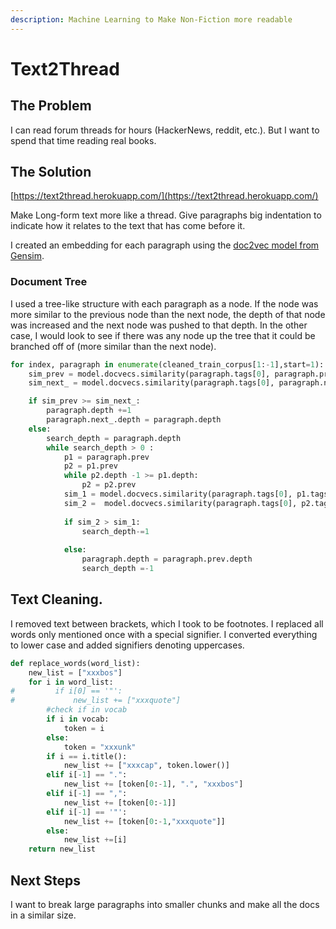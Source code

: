 ```yaml
---
description: Machine Learning to Make Non-Fiction more readable
---
```


# Text2Thread

## The Problem

I can read forum threads for hours \(HackerNews, reddit, etc.\). But I want to spend that time reading real books.

## The Solution

[https://text2thread.herokuapp.com/](https://text2thread.herokuapp.com/)

Make Long-form text more like a thread. Give paragraphs big indentation to indicate how it relates to the text that has come before it.

I created an embedding for each paragraph using the [doc2vec model from Gensim](https://radimrehurek.com/gensim/auto_examples/howtos/run_doc2vec_imdb.html#sphx-glr-auto-examples-howtos-run-doc2vec-imdb-py). 

### Document Tree

I used a tree-like structure with each paragraph as a node. If the node was more similar to the previous node than the next node, the depth of that node was increased and the next node was pushed to that depth. In the other case, I would look to see if there was any node up the tree that it could be branched off of \(more similar than the next node\).

```python
for index, paragraph in enumerate(cleaned_train_corpus[1:-1],start=1):
    sim_prev = model.docvecs.similarity(paragraph.tags[0], paragraph.prev.tags[0])
    sim_next_ = model.docvecs.similarity(paragraph.tags[0], paragraph.next_.tags[0])

    if sim_prev >= sim_next_:
        paragraph.depth +=1
        paragraph.next_.depth = paragraph.depth
    else:
        search_depth = paragraph.depth
        while search_depth > 0 :
            p1 = paragraph.prev
            p2 = p1.prev
            while p2.depth -1 >= p1.depth:
                p2 = p2.prev
            sim_1 = model.docvecs.similarity(paragraph.tags[0], p1.tags[0])
            sim_2 =  model.docvecs.similarity(paragraph.tags[0], p2.tags[0])
            
            if sim_2 > sim_1:
                search_depth-=1
                
            else:
                paragraph.depth = paragraph.prev.depth
                search_depth =-1
```

## Text Cleaning.

I removed text between brackets, which I took to be footnotes. I replaced all words only mentioned once with a special signifier. I converted everything to lower case and added signifiers denoting uppercases.

```python
def replace_words(word_list):
    new_list = ["xxxbos"]
    for i in word_list:
#         if i[0] == '"':
#             new_list += ["xxxquote"]
        #check if in vocab
        if i in vocab:
            token = i
        else:
            token = "xxxunk"
        if i == i.title():
            new_list += ["xxxcap", token.lower()]
        elif i[-1] == ".":
            new_list += [token[0:-1], ".", "xxxbos"]
        elif i[-1] == ",":
            new_list += [token[0:-1]]
        elif i[-1] == '"':
            new_list += [token[0:-1,"xxxquote"]]
        else:
            new_list +=[i]
    return new_list
```

## Next Steps

I want to break large paragraphs into smaller chunks and make all the docs in a similar size.


